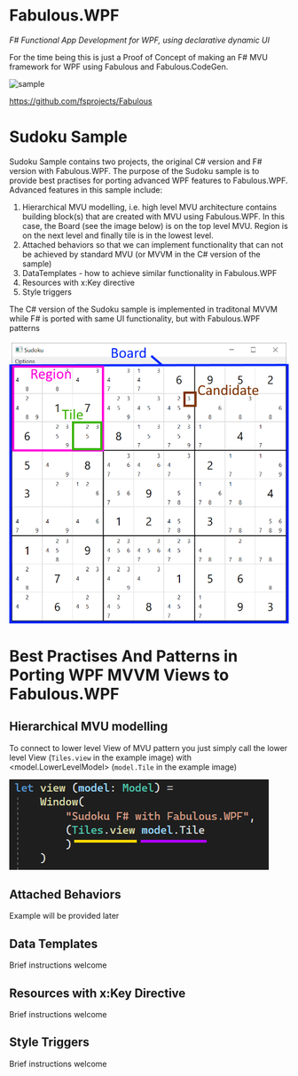 Fabulous.WPF
=======

*F# Functional App Development for WPF, using declarative dynamic UI*

For the time being this is just a Proof of Concept of making an F# MVU framework for WPF using Fabulous and Fabulous.CodeGen.

![sample](https://user-images.githubusercontent.com/6429007/67047753-3a954d00-f133-11e9-88ca-10c2d7a370f1.gif)

https://github.com/fsprojects/Fabulous

# Sudoku Sample

Sudoku Sample contains two projects, the original C# version and F# version with Fabulous.WPF. The purpose of the Sudoku sample is to provide best practises for porting advanced WPF features to Fabulous.WPF. Advanced features in this sample include:
1. Hierarchical MVU modelling, i.e. high level MVU architecture contains building block(s) that are created with MVU using Fabulous.WPF. In this case, the Board (see the image below) is on the top level MVU. Region is on the next level and finally tile is in the lowest level.
2. Attached behaviors so that we can implement functionality that can not be achieved by standard MVU (or MVVM in the C# version of the sample)
3. DataTemplates - how to achieve similar functionality in Fabulous.WPF
4. Resources with x:Key directive
5. Style triggers

The C# version of the Sudoku sample is implemented in traditonal MVVM while F# is ported with same UI functionality, but with Fabulous.WPF patterns

![Sudoku terminology](DocResources/Sudoku%20domain%20model.png)

# Best Practises And Patterns in Porting WPF MVVM Views to Fabulous.WPF

## Hierarchical MVU modelling

To connect to lower level View of MVU pattern you just simply call the lower level View (`Tiles.view` in the example image) with <model.LowerLevelModel> (`model.Tile` in the example image)

![Hierarchical MVU](DocResources/Hierarchical%20MVU.png)

## Attached Behaviors

Example will be provided later

## Data Templates

Brief instructions welcome

## Resources with x:Key Directive

Brief instructions welcome

## Style Triggers

Brief instructions welcome